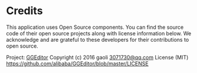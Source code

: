 # Credits
This application uses Open Source components. You can find the source code of their open source projects along with license information below. We acknowledge and are grateful to these developers for their contributions to open source.

Project: [GGEditor](https://github.com/alibaba/GGEditor)
Copyright (c) 2016 gaoli <3071730@qq.com>
License (MIT) https://github.com/alibaba/GGEditor/blob/master/LICENSE

